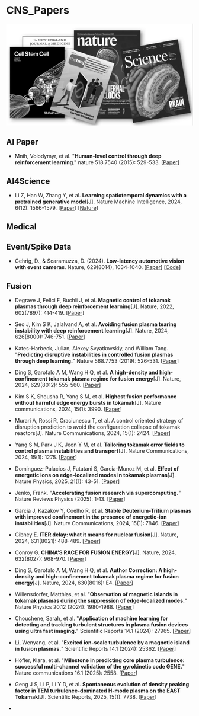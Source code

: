 # CNS_Papers 

<img src="https://github.com/Event-AHU/CNS_Papers/blob/main/cns.webp" width="600">




## AI Paper 
* Mnih, Volodymyr, et al. "**Human-level control through deep reinforcement learning**." nature 518.7540 (2015): 529-533.
  [[Paper](https://www.nature.com/articles/s41586-024-07024-9.pdf)] 


## AI4Science 

* Li Z, Han W, Zhang Y, et al. **Learning spatiotemporal dynamics with a pretrained generative model**[J]. Nature Machine Intelligence, 2024, 6(12): 1566-1579.
  [[Paper](https://www.researchsquare.com/article/rs-4183330/v1)]
  [[Nature](https://www.nature.com/articles/s42256-024-00938-z)]


## Medical 



## Event/Spike Data 
* Gehrig, D., & Scaramuzza, D. (2024). **Low-latency automotive vision with event cameras**. Nature, 629(8014), 1034-1040.
  [[Paper](https://www.nature.com/articles/s41586-024-07409-w.pdf)]
  [[Code](https://github.com/uzh-rpg/dsec-det)]




## Fusion 
* Degrave J, Felici F, Buchli J, et al. **Magnetic control of tokamak plasmas through deep reinforcement learning**[J]. Nature, 2022, 602(7897): 414-419.
  [[Paper](https://www.nature.com/articles/s41586-021-04301-9.pdf)]

* Seo J, Kim S K, Jalalvand A, et al. **Avoiding fusion plasma tearing instability with deep reinforcement learning**[J]. Nature, 2024, 626(8000): 746-751.
  [[Paper](https://www.nature.com/articles/s41586-024-07024-9.pdf)]

* Kates-Harbeck, Julian, Alexey Svyatkovskiy, and William Tang. "**Predicting disruptive instabilities in controlled fusion plasmas through deep learning.**" Nature 568.7753 (2019): 526-531.
  [[Paper](https://www.nature.com/articles/s41586-019-1116-4)]

* Ding S, Garofalo A M, Wang H Q, et al. **A high-density and high-confinement tokamak plasma regime for fusion energy**[J]. Nature, 2024, 629(8012): 555-560.
  [[Paper](https://www.nature.com/articles/s41586-024-07313-3)]

* Kim S K, Shousha R, Yang S M, et al. **Highest fusion performance without harmful edge energy bursts in tokamak**[J]. Nature communications, 2024, 15(1): 3990.
  [[Paper](https://www.nature.com/articles/s41467-024-48415-w.pdf)]

* Murari A, Rossi R, Craciunescu T, et al. A control oriented strategy of disruption prediction to avoid the configuration collapse of tokamak reactors[J]. Nature Communications, 2024, 15(1): 2424.
  [[Paper](https://www.nature.com/articles/s41467-024-46242-7.pdf)]

* Yang S M, Park J K, Jeon Y M, et al. **Tailoring tokamak error fields to control plasma instabilities and transport**[J]. Nature Communications, 2024, 15(1): 1275.
  [[Paper](https://www.nature.com/articles/s41467-024-45454-1.pdf)]

* Dominguez-Palacios J, Futatani S, Garcia-Munoz M, et al. **Effect of energetic ions on edge-localized modes in tokamak plasmas**[J]. Nature Physics, 2025, 21(1): 43-51.
  [[Paper](https://www.nature.com/articles/s41567-024-02715-6)]

* Jenko, Frank. "**Accelerating fusion research via supercomputing.**" Nature Reviews Physics (2025): 1-13.
  [[Paper](https://www.nature.com/articles/s42254-025-00837-1)]

* Garcia J, Kazakov Y, Coelho R, et al. **Stable Deuterium-Tritium plasmas with improved confinement in the presence of energetic-ion instabilities**[J]. Nature Communications, 2024, 15(1): 7846.
  [[Paper](https://www.nature.com/articles/s41467-024-52182-z.pdf)]

* Gibney E. **ITER delay: what it means for nuclear fusion**[J]. Nature, 2024, 631(8021): 488-489.
  [[Paper](https://www.nature.com/articles/d41586-024-02247-2.pdf)]

* Conroy G. **CHINA’S RACE FOR FUSION ENERGY**[J]. Nature, 2024, 632(8027): 968-970.
  [[Paper](https://www.nature.com/articles/d41586-024-02759-x)]

* Ding S, Garofalo A M, Wang H Q, et al. **Author Correction: A high-density and high-confinement tokamak plasma regime for fusion energy**[J]. Nature, 2024, 630(8016): E4.
  [[Paper](https://pmc.ncbi.nlm.nih.gov/articles/PMC11168918/)]

* Willensdorfer, Matthias, et al. "**Observation of magnetic islands in tokamak plasmas during the suppression of edge-localized modes.**" Nature Physics 20.12 (2024): 1980-1988.
  [[Paper](https://www.nature.com/articles/s41567-024-02666-y.pdf)]

* Chouchene, Sarah, et al. "**Application of machine learning for detecting and tracking turbulent structures in plasma fusion devices using ultra fast imaging.**" Scientific Reports 14.1 (2024): 27965.
  [[Paper](https://www.nature.com/articles/s41598-024-79251-z.pdf)]

* Li, Wenyang, et al. "**Excited ion-scale turbulence by a magnetic island in fusion plasmas.**" Scientific Reports 14.1 (2024): 25362.
  [[Paper](https://www.nature.com/articles/s41598-024-75268-6.pdf)]

* Höfler, Klara, et al. "**Milestone in predicting core plasma turbulence: successful multi-channel validation of the gyrokinetic code GENE.**" Nature communications 16.1 (2025): 2558.
  [[Paper](https://www.nature.com/articles/s41467-025-56997-2.pdf)]

* Geng J S, Li P, Li Y D, et al. **Spontaneous evolution of density peaking factor in TEM turbulence-dominated H-mode plasma on the EAST Tokamak**[J]. Scientific Reports, 2025, 15(1): 7738.
  [[Paper](https://www.nature.com/articles/s41598-025-91363-8.pdf)]

* 










